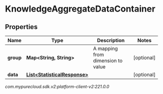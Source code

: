 # KnowledgeAggregateDataContainer


## Properties

| Name | Type | Description | Notes |
| ------------ | ------------- | ------------- | ------------- |
| **group** | **Map&lt;String, String&gt;** | A mapping from dimension to value |  [optional] |
| **data** | [**List&lt;StatisticalResponse&gt;**](StatisticalResponse) |  |  [optional] |




_com.mypurecloud.sdk.v2:platform-client-v2:221.0.0_

